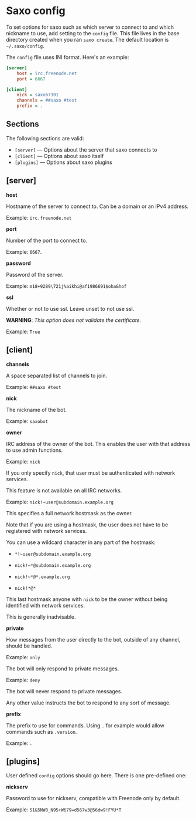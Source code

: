 # Saxo config

To set options for saxo such as which server to connect to and which nickname to use, add setting to the `config` file. This file lives in the base directory created when you ran `saxo create`. The default location is `~/.saxo/config`.

The `config` file uses INI format. Here's an example:

```ini
[server]
    host = irc.freenode.net
    port = 6667

[client]
    nick = saxo67301
    channels = ##saxo #test
    prefix = .
```

## Sections

The following sections are valid:

* `[server]` — Options about the server that saxo connects to
* `[client]` — Options about saxo itself
* `[plugins]` — Options about saxo plugins

## [server]

**host**

Hostname of the server to connect to. Can be a domain or an IPv4 address.

Example: `irc.freenode.net`

**port**

Number of the port to connect to.

Example: `6667`.

**password**

Password of the server.

Example: `m18+9289\721j%aikhi@af1986691$oha&hof`

**ssl**

Whether or not to use ssl. Leave unset to not use ssl.

**WARNING**: *This option does not validate the certificate.*

Example: `True`

## [client]

**channels**

A space separated list of channels to join.

Example: `##saxo #test`

**nick**

The nickname of the bot.

Example: `saxobot`

**owner**

IRC address of the owner of the bot. This enables the user with that address to use admin functions.

Example: `nick`

If you only specify `nick`, that user must be authenticated with network services.

This feature is not available on all IRC networks.

Example: `nick!~user@subdomain.example.org`

This specifies a full network hostmask as the owner.

Note that if you are using a hostmask, the user does not have to be registered with network services.

You can use a wildcard character in any part of the hostmask:

 * `*!~user@subdomain.example.org`

 * `nick!~*@subdomain.example.org`

 * `nick!~*@*.example.org`

 * `nick!*@*`

This last hostmask anyone with `nick` to be the owner without being identified with network services.

This is generally inadvisable.

**private**

How messages from the user directly to the bot, outside of any channel, should be handled.

Example: `only`

The bot will only respond to private messages.

Example: `deny`

The bot will never respond to private messages.

Any other value instructs the bot to respond to any sort of message.

**prefix**

The prefix to use for commands. Using `.` for example would allow commands such as `.version`.

Example: `.`

## [plugins]

User defined `config` options should go here. There is one pre-defined one:

**nickserv**

Password to use for nickserv, compatible with Freenode only by default.

Example: `51&5NW8_N95+W679=d567w3@56dw9!FYU*T`
